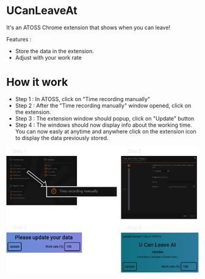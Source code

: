 # UCanLeaveAt

It's an ATOSS Chrome extension that shows when you can leave!

Features :

- Store the data in the extension.
- Adjust with your work rate

# How it work

- Step 1 : In ATOSS, click on "Time recording manually"
- Step 2 : After the "Time recording manually" window opened, click on the extension.
- Step 3 : The extension window should popup, click on "Update" button
- Step 4 : The windows should now display info about the working time. You can now easly at anytime and anywhere click on the extension icon to display the data previously stored.

![](tuto.png)
